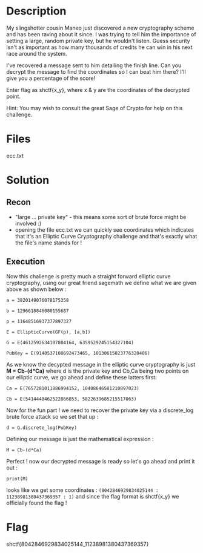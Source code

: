 # Description 
My slingshotter cousin Maneo just discovered a new cryptography scheme and has been raving about it since. I was trying to tell him the importance of setting a large, random private key, but he wouldn't listen. Guess security isn't as important as how many thousands of credits he can win in his next race around the system.

I've recovered a message sent to him detailing the finish line. Can you decrypt the message to find the coordinates so I can beat him there? I'll give you a percentage of the score!

Enter flag as shctf{x_y}, where x & y are the coordinates of the decrypted point.

Hint: You may wish to consult the great Sage of Crypto for help on this challenge.
# Files
ecc.txt

# Solution 
## Recon
- "large ... private key" - this means some sort of brute force might be involved :)
- opening the file ecc.txt we can quickly see coordinates which indicates that it's an Elliptic Curve Cryptography challenge and that's exactly what the file's name stands for !  
## Execution
Now this challenge is pretty much a straight forward elliptic curve cryptography, using our great friend sagemath we define what we are given above as shown below : 
```
a = 3820149076078175358

b = 1296618846080155687

p = 11648516937377897327

E = EllipticCurve(GF(p), [a,b])

G = E(4612592634107804164, 6359529245154327104)

PubKey = E(9140537108692473465, 10130615023776320406)
```
As we know the decypted message in the elliptic curve cryptography is just **M = Cb-(d*Ca)** where d is the private key and Cb,Ca being two points on our elliptic curve, we go ahead and define these latters first: 
```
Ca = E(7657281011886994152, 10408646581210897023)

Cb = E(5414448462522866853, 5822639685215517063)
```
Now for the fun part ! we need to recover the private key via a discrete_log brute force attack so we set that up : 

`d = G.discrete_log(PubKey)`

Defining our message is just the mathematical expression : 

`M = Cb-(d*Ca)`

Perfect ! now our decrypted message is ready so let's go ahead and print it out : 

`print(M)`

looks like we get some coordinates : `(8042846929834025144 : 11238981380437369357 : 1)`
and since the flag format is shctf{x_y} we officially found the flag ! 
# Flag
shctf{8042846929834025144_11238981380437369357}